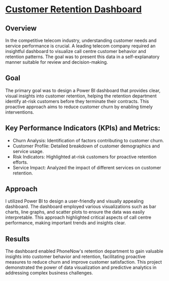 <h1><a href="https://github.com/YelyzavetaBen/Project8/blob/main/Pwc2.pbix">Customer Retention Dashboard</a></h1>
<h2>Overview</h2>
In the competitive telecom industry, understanding customer needs and service performance is crucial. A leading telecom company required an insightful dashboard to visualize call centre customer behavior and retention patterns. The goal was to present this data in a self-explanatory manner suitable for review and decision-making.

<h2>Goal</h2>
The primary goal was to design a Power BI dashboard that provides clear, visual insights into customer retention, helping the retention department identify at-risk customers before they terminate their contracts. This proactive approach aims to reduce customer churn by enabling timely interventions.


<h2>Key Performance Indicators (KPIs) and Metrics:</h2>

- Churn Analysis: Identification of factors contributing to customer churn.
- Customer Profile: Detailed breakdown of customer demographics and service usage.
- Risk Indicators: Highlighted at-risk customers for proactive retention efforts.
- Service Impact: Analyzed the impact of different services on customer retention.

<h2>Approach</h2>
I utilized Power BI to design a user-friendly and visually appealing dashboard. The dashboard employed various visualizations such as bar charts, line graphs, and scatter plots to ensure the data was easily interpretable. This approach highlighted critical aspects of call centre performance, making important trends and insights clear.


<h2>Results</h2>
The dashboard enabled PhoneNow's retention department to gain valuable insights into customer behavior and retention, facilitating proactive measures to reduce churn and improve customer satisfaction. This project demonstrated the power of data visualization and predictive analytics in addressing complex business challenges.
